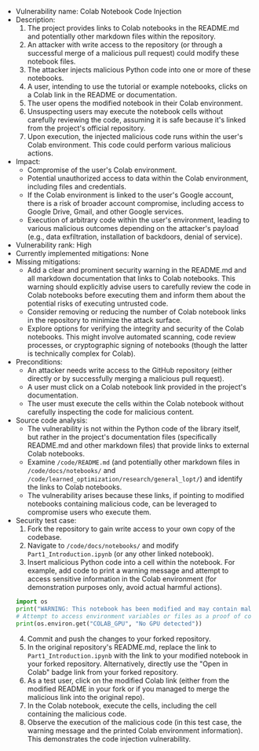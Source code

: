 - Vulnerability name: Colab Notebook Code Injection
- Description:
  1. The project provides links to Colab notebooks in the README.md and potentially other markdown files within the repository.
  2. An attacker with write access to the repository (or through a successful merge of a malicious pull request) could modify these notebook files.
  3. The attacker injects malicious Python code into one or more of these notebooks.
  4. A user, intending to use the tutorial or example notebooks, clicks on a Colab link in the README or documentation.
  5. The user opens the modified notebook in their Colab environment.
  6. Unsuspecting users may execute the notebook cells without carefully reviewing the code, assuming it is safe because it's linked from the project's official repository.
  7. Upon execution, the injected malicious code runs within the user's Colab environment. This code could perform various malicious actions.
- Impact:
  - Compromise of the user's Colab environment.
  - Potential unauthorized access to data within the Colab environment, including files and credentials.
  - If the Colab environment is linked to the user's Google account, there is a risk of broader account compromise, including access to Google Drive, Gmail, and other Google services.
  - Execution of arbitrary code within the user's environment, leading to various malicious outcomes depending on the attacker's payload (e.g., data exfiltration, installation of backdoors, denial of service).
- Vulnerability rank: High
- Currently implemented mitigations: None
- Missing mitigations:
  - Add a clear and prominent security warning in the README.md and all markdown documentation that links to Colab notebooks. This warning should explicitly advise users to carefully review the code in Colab notebooks before executing them and inform them about the potential risks of executing untrusted code.
  - Consider removing or reducing the number of Colab notebook links in the repository to minimize the attack surface.
  - Explore options for verifying the integrity and security of the Colab notebooks. This might involve automated scanning, code review processes, or cryptographic signing of notebooks (though the latter is technically complex for Colab).
- Preconditions:
  - An attacker needs write access to the GitHub repository (either directly or by successfully merging a malicious pull request).
  - A user must click on a Colab notebook link provided in the project's documentation.
  - The user must execute the cells within the Colab notebook without carefully inspecting the code for malicious content.
- Source code analysis:
  - The vulnerability is not within the Python code of the library itself, but rather in the project's documentation files (specifically README.md and other markdown files) that provide links to external Colab notebooks.
  - Examine `/code/README.md` (and potentially other markdown files in `/code/docs/notebooks/` and `/code/learned_optimization/research/general_lopt/`) and identify the links to Colab notebooks.
  - The vulnerability arises because these links, if pointing to modified notebooks containing malicious code, can be leveraged to compromise users who execute them.
- Security test case:
  1. Fork the repository to gain write access to your own copy of the codebase.
  2. Navigate to `/code/docs/notebooks/` and modify `Part1_Introduction.ipynb` (or any other linked notebook).
  3. Insert malicious Python code into a cell within the notebook. For example, add code to print a warning message and attempt to access sensitive information in the Colab environment (for demonstration purposes only, avoid actual harmful actions).
  ```python
  import os
  print("WARNING: This notebook has been modified and may contain malicious code!")
  # Attempt to access environment variables or files as a proof of concept.
  print(os.environ.get("COLAB_GPU", "No GPU detected"))
  ```
  4. Commit and push the changes to your forked repository.
  5. In the original repository's README.md, replace the link to `Part1_Introduction.ipynb` with the link to your modified notebook in your forked repository. Alternatively, directly use the "Open in Colab" badge link from your forked repository.
  6. As a test user, click on the modified Colab link (either from the modified README in your fork or if you managed to merge the malicious link into the original repo).
  7. In the Colab notebook, execute the cells, including the cell containing the malicious code.
  8. Observe the execution of the malicious code (in this test case, the warning message and the printed Colab environment information). This demonstrates the code injection vulnerability.